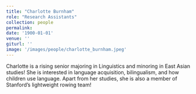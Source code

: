 ```yaml
---
title: "Charlotte Burnham"
role: "Research Assistants"
collection: people
permalink: 
date: '1900-01-01'
venue: ''
giturl: ''
image: '/images/people/charlotte_burnham.jpeg'
---
```


Charlotte is a rising senior majoring in Linguistics and minoring in East Asian studies! She is interested in language acquisition, bilingualism, and how children use language. Apart from her studies, she is also a member of Stanford’s lightweight rowing team!
